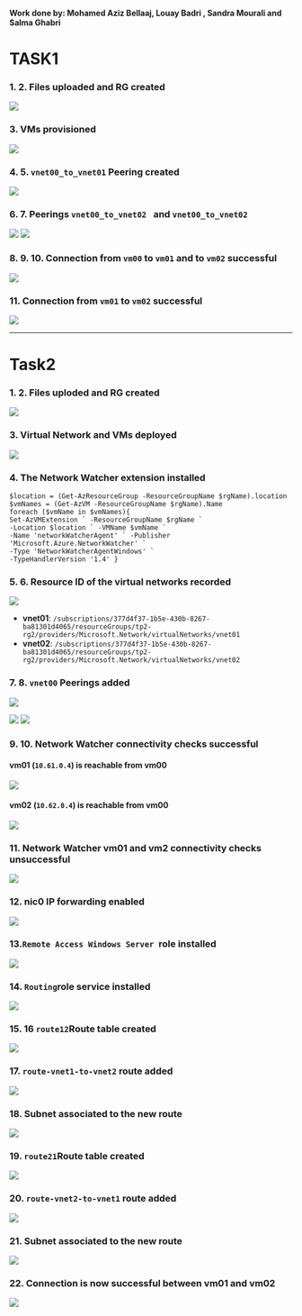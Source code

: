 __Work done by: Mohamed Aziz Bellaaj, Louay Badri , Sandra Mourali and Salma Ghabri__
# TASK1

### 1. 2. Files uploaded and RG created
![](TP-1.png)


### 3. VMs provisioned
![](TP-2.png)

### 4. 5. `vnet00_to_vnet01` Peering created
![](TP-3.png)
### 6. 7. Peerings  `vnet00_to_vnet02 ` and  `vnet00_to_vnet02`
![](TP-4.png)
![](TP-5.png)

### 8. 9. 10.  Connection from `vm00` to `vm01` and to `vm02` successful
![](TP-7.png)


### 11.  Connection from  `vm01`  to `vm02` successful
![](TP-8.png)

---
# Task2
### 1. 2. Files uploded and RG created
![](TP-9.png)
### 3. Virtual Network and VMs deployed

![](TP-10.png)

 
### 4. The Network Watcher extension installed
```shell
$location = (Get-AzResourceGroup -ResourceGroupName $rgName).location $vmNames = (Get-AzVM -ResourceGroupName $rgName).Name
foreach ($vmName in $vmNames){
Set-AzVMExtension ` -ResourceGroupName $rgName ` 
-Location $location ` -VMName $vmName `
-Name 'networkWatcherAgent' ` -Publisher 'Microsoft.Azure.NetworkWatcher' `
-Type 'NetworkWatcherAgentWindows' ` 
-TypeHandlerVersion '1.4' }

```

### 5. 6. Resource ID of the virtual networks recorded
![](TP-12.png)

- **vnet01**: `/subscriptions/377d4f37-1b5e-430b-8267-ba81301d4065/resourceGroups/tp2-rg2/providers/Microsoft.Network/virtualNetworks/vnet01`
- **vnet02**: `/subscriptions/377d4f37-1b5e-430b-8267-ba81301d4065/resourceGroups/tp2-rg2/providers/Microsoft.Network/virtualNetworks/vnet02`

### 7. 8. `vnet00` Peerings added
![](TP-14.png)

![](TP-15.png)
![](TP-16.png)

### 9. 10. Network Watcher connectivity checks successful
#### vm01 (`10.61.0.4`) is reachable from vm00

![](TP-17.png)

#### vm02 (`10.62.0.4`) is reachable from vm00
![](TP-18.png)

### 11. Network Watcher vm01 and vm2 connectivity checks unsuccessful
![](TP-19.png)

### 12. nic0 IP forwarding enabled
![](TP-20.png)
### 13.`Remote Access Windows Server `role installed
![](TP-21.png)

### 14. `Routing`role service installed
![](TP-22.png)

### 15. 16 `route12`Route table created
![](TP-23.png)
### 17. `route-vnet1-to-vnet2` route added
![](TP-24.png)

### 18. Subnet associated to the new route
![](TP-25.png)

### 19. `route21`Route table created
![](TP-26.png)

### 20. `route-vnet2-to-vnet1` route added
![](TP-27.png)

### 21. Subnet associated to the new route

![](TP-28.png)

### 22. Connection is now successful between vm01 and vm02

![](TP-29.png)